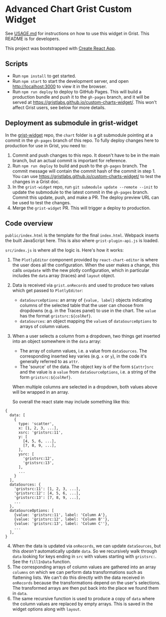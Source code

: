 # Advanced Chart Grist Custom Widget

See [USAGE.md](./USAGE.md) for instructions on how to use this widget in Grist. This README is for developers.

This project was bootstrapped with [Create React App](https://github.com/facebook/create-react-app).

## Scripts

- Run `npm install` to get started.
- Run `npm start` to start the development server, and open [http://localhost:3000](http://localhost:3000) to view it in
  the browser.
- Run `npm run deploy` to deploy to GitHub Pages. This will build a production bundle and push it to the `gh-pages` branch, and it will be served at https://gristlabs.github.io/custom-charts-widget/. This won't affect Grist users, see below for more details.

## Deployment as submodule in grist-widget

In the [grist-widget](https://github.com/gristlabs/grist-widget) repo, the `chart` folder is a git submodule pointing at a commit in the `gh-pages` branch of this repo. To fully deploy changes here to production for use in Grist, you need to:

1. Commit and push changes to this repo. It doesn't have to be in the main branch, but an actual commit is important for reference.
2. Run `npm run deploy` to build and push to the `gh-pages` branch. The commit message will contain the commit hash of the commit in step 1. You can use https://gristlabs.github.io/custom-charts-widget/ to test the changes in a Grist doc.
3. In the `grist-widget` repo, run `git submodule update --remote --init` to update the submodule to the latest commit in the `gh-pages` branch. Commit this update, push, and make a PR. The deploy preview URL can be used to test the changes.
4. Merge the `grist-widget` PR. This will trigger a deploy to production.

## Code overview

`public/index.html` is the template for the final `index.html`. Webpack inserts the built JavaScript here. This is also
where `grist-plugin-api.js` is loaded.

`src/index.js` is where all the logic is. Here's how it works:

1. The `PlotlyEditor` component provided by `react-chart-editor` is where the user does all the configuration. When the user makes a change, this calls `onUpdate` with the new plotly configuration, which in particular includes the `data` array (traces) and `layout` object.
2. Data is received via `grist.onRecords` and used to produce two values which get passed to `PlotlyEditor`:
    - `dataSourceOptions`: an array of `{value, label}` objects indicating columns of the selected table that the user can choose from dropdowns (e.g. in the Traces panel) to use in the chart. The `value` has the format `gristsrc:${colRef}`.
    - `dataSources`: an object mapping the `value`s of `dataSourceOptions` to arrays of column values.
3. When a user selects a column from a dropdown, two things get inserted into an object somewhere in the `data` array:
    - The array of column values, i.e. a value from `dataSources`. The corresponding inserted key varies (e.g. `x` or `y`), in the code it's generally referred to as `attr`.
    - The 'source' of the data. The object key is of the form `${attr}src` and the value is a `value` from `dataSourceOptions`, i.e. a string of the form `gristsrc:${colRef}`.
  
    When multiple columns are selected in a dropdown, both values above will be wrapped in an array.

    So overall the react state may include something like this:
```
{
  data: [
    {
      type: 'scatter',
      x: [1, 2, 3, ...],
      xsrc: 'gristsrc:11',
      y: [
        [4, 5, 6, ...],
        [7, 8, 9, ...],
      ],
      ysrc: [
        'gristsrc:12',
        'gristsrc:13',
      ],
      ...
    }
  ],
  dataSources: {
    'gristsrc:11': [1, 2, 3, ...],
    'gristsrc:12': [4, 5, 6, ...],
    'gristsrc:13': [7, 8, 9, ...],
    ...
  },
  dataSourceOptions: [
    {value: 'gristsrc:11', label: 'Column A'},
    {value: 'gristsrc:12', label: 'Column B''},
    {value: 'gristsrc:13', label: 'Column C''},
    ...
  ],
}
```

4. When the data is updated via `onRecords`, we can update `dataSources`, but this *doesn't* automatically update `data`. So we recursively walk through `data` looking for keys ending in `src` with values starting with `gristsrc:`. See the `fillInData` function.
5. The corresponding arrays of column values are gathered into an array `columns` on which we can perform data transformations such as flattening lists. We can't do this directly with the data received in `onRecords` because the transformations depend on the user's selections. The transformed arrays are then put back into the place we found them in `data`.
6. The same recursive function is used to produce a copy of `data` where the column values are replaced by empty arrays. This is saved in the widget options along with `layout`.
